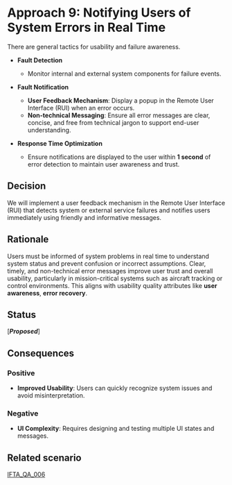 # **Approach 9: Notifying Users of System Errors in Real Time**

There are general tactics for usability and failure awareness.

* **Fault Detection**

  * Monitor internal and external system components for failure events.

* **Fault Notification**

  * **User Feedback Mechanism**: Display a popup in the Remote User Interface (RUI) when an error occurs.
  * **Non-technical Messaging**: Ensure all error messages are clear, concise, and free from technical jargon to support end-user understanding.

* **Response Time Optimization**

  * Ensure notifications are displayed to the user within **1 second** of error detection to maintain user awareness and trust.

## **Decision**

We will implement a user feedback mechanism in the Remote User Interface (RUI) that detects system or external service failures and notifies users immediately using friendly and informative messages.

## **Rationale**

Users must be informed of system problems in real time to understand system status and prevent confusion or incorrect assumptions. Clear, timely, and non-technical error messages improve user trust and overall usability, particularly in mission-critical systems such as aircraft tracking or control environments. This aligns with usability quality attributes like **user awareness**, **error recovery**.

## **Status**

\[***Proposed***]

## **Consequences**

### **Positive**

* **Improved Usability**: Users can quickly recognize system issues and avoid misinterpretation.


### **Negative**

* **UI Complexity**: Requires designing and testing multiple UI states and messages.

## Related scenario

[IFTA_QA_006](../2-ArchitecturalDrivers.md#ifta_qa_006)
